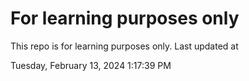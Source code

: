 # For learning purposes only
This repo is for learning purposes only.
Last updated at

Tuesday, February 13, 2024 1:17:39 PM


